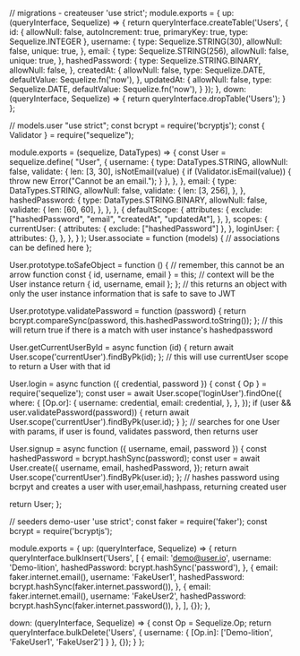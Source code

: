 // migrations - createuser
'use strict';
module.exports = {
  up: (queryInterface, Sequelize) => {
    return queryInterface.createTable('Users', {
      id: {
        allowNull: false,
        autoIncrement: true,
        primaryKey: true,
        type: Sequelize.INTEGER
      },
      username: {
        type: Sequelize.STRING(30),
        allowNull: false,
        unique: true,
      },
      email: {
        type: Sequelize.STRING(256),
        allowNull: false,
        unique: true,
      },
      hashedPassword: {
        type: Sequelize.STRING.BINARY,
        allowNull: false,
      },
      createdAt: {
        allowNull: false,
        type: Sequelize.DATE,
        defaultValue: Sequelize.fn('now'),
      },
      updatedAt: {
        allowNull: false,
        type: Sequelize.DATE,
        defaultValue: Sequelize.fn('now'),
      }
    });
  },
  down: (queryInterface, Sequelize) => {
    return queryInterface.dropTable('Users');
  }
};


// models.user
"use strict";
const bcrypt = require('bcryptjs');
const { Validator } = require("sequelize");

module.exports = (sequelize, DataTypes) => {
  const User = sequelize.define(
    "User",
    {
      username: {
        type: DataTypes.STRING,
        allowNull: false,
        validate: {
          len: [3, 30],
          isNotEmail(value) {
            if (Validator.isEmail(value)) {
              throw new Error("Cannot be an email.");
            }
          },
        },
      },
      email: {
        type: DataTypes.STRING,
        allowNull: false,
        validate: {
          len: [3, 256],
        },
      },
      hashedPassword: {
        type: DataTypes.STRING.BINARY,
        allowNull: false,
        validate: {
          len: [60, 60],
        },
      },
    },
    {
      defaultScope: {
        attributes: {
          exclude: ["hashedPassword", "email", "createdAt", "updatedAt"],
        },
      },
      scopes: {
        currentUser: {
          attributes: { exclude: ["hashedPassword"] },
        },
        loginUser: {
          attributes: {},
        },
      },
    }
  );
  User.associate = function (models) {
    // associations can be defined here
  };

  User.prototype.toSafeObject = function () {
    // remember, this cannot be an arrow function
    const { id, username, email } = this; // context will be the User instance
    return { id, username, email };
  };
  // this returns an object with only the user instance information that is safe to save to JWT

  User.prototype.validatePassword = function (password) {
    return bcrypt.compareSync(password, this.hashedPassword.toString());
  };
  // this will return true if there is a match with user instance's hashedpassword

  User.getCurrentUserById = async function (id) {
    return await User.scope('currentUser').findByPk(id);
  };
  // this will use currentUser scope to return a User with that id

  User.login = async function ({ credential, password }) {
    const { Op } = require('sequelize');
    const user = await User.scope('loginUser').findOne({
      where: {
        [Op.or]: {
          username: credential,
          email: credential,
        },
      },
    });
    if (user && user.validatePassword(password)) {
      return await User.scope('currentUser').findByPk(user.id);
    }
  };
  // searches for one User with params, if user is found, validates password, then returns user

  User.signup = async function ({ username, email, password }) {
    const hashedPassword = bcrypt.hashSync(password);
    const user = await User.create({
      username,
      email,
      hashedPassword,
    });
    return await User.scope('currentUser').findByPk(user.id);
  };
  // hashes password using bcrpyt and creates a user with user,email,hashpass, returning created user

  return User;
};


// seeders demo-user
'use strict';
const faker = require('faker');
const bcrypt = require('bcryptjs');

module.exports = {
  up: (queryInterface, Sequelize) => {
    return queryInterface.bulkInsert('Users', [
      {
        email: 'demo@user.io',
        username: 'Demo-lition',
        hashedPassword: bcrypt.hashSync('password'),
      },
      {
        email: faker.internet.email(),
        username: 'FakeUser1',
        hashedPassword: bcrypt.hashSync(faker.internet.password()),
      },
      {
        email: faker.internet.email(),
        username: 'FakeUser2',
        hashedPassword: bcrypt.hashSync(faker.internet.password()),
      },
    ], {});
  },

  down: (queryInterface, Sequelize) => {
    const Op = Sequelize.Op;
    return queryInterface.bulkDelete('Users', {
      username: { [Op.in]: ['Demo-lition', 'FakeUser1', 'FakeUser2'] }
    }, {});
  }
};

